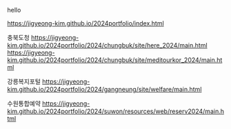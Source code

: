 hello


https://jigyeong-kim.github.io/2024portfolio/index.html

충북도청
https://jigyeong-kim.github.io/2024portfolio/2024/chungbuk/site/here_2024/main.html
https://jigyeong-kim.github.io/2024portfolio/2024/chungbuk/site/meditourkor_2024/main.html

강릉복지포털
https://jigyeong-kim.github.io/2024portfolio/2024/gangneung/site/welfare/main.html

수원통합예약
https://jigyeong-kim.github.io/2024portfolio/2024/suwon/resources/web/reserv2024/main.html
